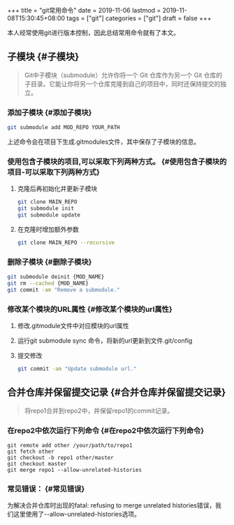 +++
title = "git常用命令"
date = 2019-11-06
lastmod = 2019-11-08T15:30:45+08:00
tags = ["git"]
categories = ["git"]
draft = false
+++

本人经常使用git进行版本控制，因此总结常用命令就有了本文。

<!--more-->


## 子模块 {#子模块}

> Git中子模块（submodule）允许你将一个 Git 仓库作为另一个 Git 仓库的子目录。它能让你将另一个仓库克隆到自己的项目中，同时还保持提交的独立。


### 添加子模块 {#添加子模块}

```sh
git submodule add MOD_REPO YOUR_PATH
```

上述命令会在项目下生成.gitmodules文件，其中保存了子模块的信息。


### 使用包含子模块的项目,可以采取下列两种方式。 {#使用包含子模块的项目-可以采取下列两种方式}

1.  克隆后再初始化并更新子模块

    ```sh
    git clone MAIN_REPO
    git submodule init
    git submodule update
    ```
2.  在克隆时增加额外参数

    ```sh
    git clone MAIN_REPO --recursive
    ```


### 删除子模块 {#删除子模块}

```sh
git submodule deinit {MOD_NAME}
git rm --cached {MOD_NAME}
git commit -am "Remove a submodule."
```


### 修改某个模块的URL属性 {#修改某个模块的url属性}

1.  修改.gitmodule文件中对应模块的url属性
2.  运行git submodule sync 命令，将新的url更新到文件.git/config
3.  提交修改

    ```sh
    git commit -am "Update submodule url."
    ```


## 合并仓库并保留提交记录 {#合并仓库并保留提交记录}

> 将repo1合并到repo2中，并保留repo1的commit记录。


### 在repo2中依次运行下列命令 {#在repo2中依次运行下列命令}

```shell
git remote add other /your/path/to/repo1
git fetch other
git checkout -b repo1 other/master
git checkout master
git merge repo1 --allow-unrelated-histories
```


### 常见错误： {#常见错误}

为解决合并仓库时出现的fatal: refusing to merge unrelated histories错误，我们这里使用了--allow-unrelated-histories选项。